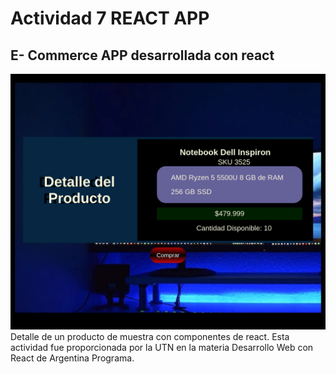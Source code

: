 # Actividad 7 REACT APP
## E- Commerce APP desarrollada con react
![WebPage](https://github.com/Germen6392/ecommerce/blob/main/img/webpage.png)
Detalle de un producto de muestra con componentes de react.
Esta actividad fue proporcionada por la UTN en la materia Desarrollo Web con React
de Argentina Programa.

